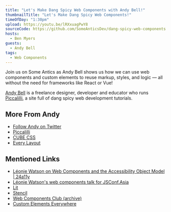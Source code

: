 ```yaml
---
title: "Let's Make Dang Spicy Web Components with Andy Bell!"
thumbnailTitle: "Let's Make Dang Spicy Web Components!"
timeOfDay: "1:30pm"
upload: https://youtu.be/lRXxuagPwY8
sourceCode: https://github.com/SomeAnticsDev/dang-spicy-web-components
hosts:
  - Ben Myers
guests:
  - Andy Bell
tags:
  - Web Components
---
```


Join us on Some Antics as Andy Bell shows us how we can use web components and custom elements to reuse markup, styles, and logic — all without the need for frameworks like React or Vue!

[Andy Bell](https://twitter.com/piccalilli_) is a freelance designer, developer and educator who runs [Piccalilli](https://piccalil.li), a site full of dang spicy web development tutorials.

## More From Andy

- [Follow Andy on Twitter](https://twitter.com/piccalilli_)
- [Piccalilli](https://piccalil.li)
- [CUBE CSS](https://cube.fyi/)
- [Every Layout](https://every-layout.dev)

## Mentioned Links

- [Léonie Watson on Web Components and the Accessibility Object Model | 24a11y](https://www.24a11y.com/2019/web-components-and-the-aom/)
- [Léonie Watson's web components talk for JSConf.Asia](https://www.youtube.com/watch?v=ZMZMMuXRFcE)
- [Lit](https://lit.dev/)
- [Stencil](https://stenciljs.com/docs/introduction)
- [Web Components Club (archive)](http://web.archive.org/web/20210226215900/https://webcomponents.club/)
- [Custom Elements Everywhere](https://custom-elements-everywhere.com/)